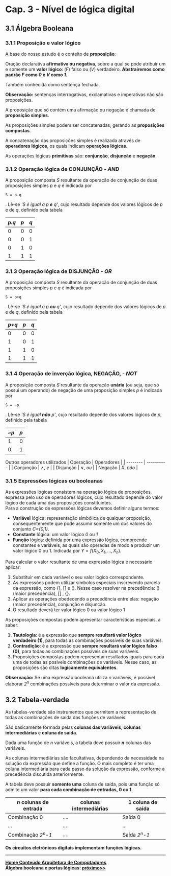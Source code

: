 # Cap. 3 - Nível de lógica digital

## 3.1 Álgebra Booleana
### 3.1.1 Proposição e valor lógico
A base do nosso estudo é o conteito de **proposição**:  

Oração declarativa **afirmativa ou negativa**, sobre a qual se pode atribuir um e somente um **valor lógico**: (*F*) falso ou (*V*) verdadeiro. **Abstrairemos como padrão *F* como *0* e *V* como *1***.

Também conhecida como sentença fechada.  

**Observação:** sentenças interrogativas, exclamativas e imperativas não são proposições.  

A proposição que só contém uma afirmação ou negação é chamada de **proposição simples**.  

As proposições simples podem ser concatenadas, gerando as **proposições compostas**. 

A concatenação das proposições simples é realizada através de **operadores lógicos**, os quais indicam **operações lógicas**.  

As operações lógicas **primitivas** são: **conjunção**, **disjunção** e **negação**.   

### 3.1.2 Operação lógica de CONJUNÇÃO - *AND*  
A proposição composta *S* resultante da operação de conjunção de duas proposições simples *p* e *q* é indicada por
```
S = p.q
```
. Lê-se *'S é igual a p **e** q'*, cujo resultado depende dos valores lógicos de *p* e de *q*, definido pela tabela  

| *p.q* | *p* | *q* |
| ----- | --- | --- |
| 0 | 0 | 0 |
| 0 | 0 | 1 |
| 0 | 1 | 0 |
| 1 | 1 | 1 |

### 3.1.3 Operação lógica de DISJUNÇÃO - *OR*  
A proposição composta *S* resultante da operação de conjunção de duas proposições simples *p* e *q* é indicada por
```
S = p+q
```
. Lê-se *'S é igual a p **ou** q'*, cujo resultado depende dos valores lógicos de *p* e de *q*, definido pela tabela  

| *p+q* | *p* | *q* |
| ----- | --- | --- |
| 0 | 0 | 0 |
| 1 | 0 | 1 |
| 1 | 1 | 0 |
| 1 | 1 | 1 |

### 3.1.4 Operação de inverção lógica, NEGAÇÃO, - *NOT*  
A proposição composta *S* resultante da operação **unária** (ou seja, que só possui um operando) de negação de uma proposição simples
*p* é indicada por
```
S = ~p
```
. Lê-se *'S é igual **não** p'*, cujo resultado depende dos valores lógicos de *p*, definido pela tabela  

| *~p* | *p* |
| ----- | --- |
| 1 | 0 |
| 0 | 1 |

Outros operadores utilizados
| Operação | Operadores |
| -------- | ---------- |
| Conjunção | $\land$, *e* |
| Disjunção | $\lor$, *ou* |
| Negação | $\bar{X}$, *não* |

### 3.1.5 Expressões lógicas ou booleanas
As expressões lógicas consistem na operação lógica de proposições, expressa pelo uso de operadores lógicos, cujo resultado depende do valor lógico de cada uma das proposições constituintes.  
Para a construção de expressões lógicas devemos definir alguns termos:  
- **Variável** lógica: representação simbólica de qualquer proposição, consequentemente que pode assumir somente um dos valores do conjunto *C={0,1}*.
- **Constante** lógica: um valor lógico *0* ou *1*
- **Função** lógica: definida por uma expressão lógica, compreende constantes e variáveis, as quais são operadas de modo a produzir um valor lógico 0 ou 1. Indicada por $Y=f(X_0,X_1, ..., X_n)$.

Para calcular o valor resultante de uma expressão lógica é necessário aplicar:  
1. Substituir em cada variável o seu valor lógico correspondente.
2. As expressões podem utilizar símbolos especiais inscrevendo parcela da expressão, como {}, [] e (). Nesse caso resolver na precedência: () (maior precedência), [] , {}.
3. Aplicar as operações obedecendo a precedência entre elas: negação (maior precedência), conjunção e disjunção.
4. O resultado deverá ter valor lógico 0 ou valor lógico 1

As proposições compostas podem apresentar características especiais, a saber:  
1. **Tautologia**: é a expressão que **sempre resultará valor lógico verdadeiro (1)**, para todas as combinações possíveis de suas variáveis.
2. **Contradição**: é a expressão que **sempre resultará valor lógico falso (0)**, para todas as combinações possíveis de suas variáveis.
3. Proposições compostas podem representar resultados iguais para cada uma de todas as posiveis combinações de variáveis. Nesse caso, as proposições são ditas **logicamente equivalentes**.

**Observação:** Se uma expressão booleana utiliza *n* variáveis, é possível elaborar *2<sup>n</sup>* combinações possíveis para determinar o valor da expressão.

## 3.2 Tabela-verdade  
As tabelas-verdade são instrumentos que permitem a representação de todas as combinações de saída das funções de variáveis.  

São basicamente formada pelas **colunas das variáveis**, **colunas intermediárias** e **coluna de saída**.  

Dada uma função de *n* variáveis, a tabela deve possuir ***n*** colunas das variáveis.  

As colunas intermediárias são facultativas, dependendo da necessidade na solução da expressão que define a função. O mais completo é ter uma coluna intermediária para cada passo da solução da expressão, conforme a precedência discutida anteriormente.   

A tabela deve possuir **somente uma** coluna de saída, pois uma função só admite um valor **para cada combinação de entradas, 0 ou 1**.  

| *n* colunas de entrada | colunas intermediárias | 1 coluna de saída |
| ---------------------- | ---------------------- | ----------------- |
| Combinação 0 | .... | Saída 0 |
| ... | ... | ... |
| Combinação *2<sup>n</sup>-1* | ... | Saída *2<sup>n</sup>-1* |

**Os circuitos eletrônicos digitais implementam funções lógicas.**

___
**[Home Conteúdo Arquitetura de Computadores](https://github.com/claytonjasilva/claytonjasilva.github.io/blob/main/arq_aulas.md)**  
**Álgebra booleana e portas lógicas: [próximo>>](algebraPortasLogicas1.md)**  
